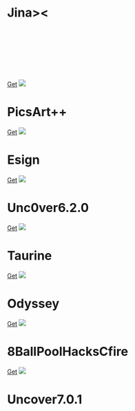 <html>
<head>
<link rel="manifest" href="manifest.json">
<link rel="stylesheet" href="style.css">
<meta name="viewport" content="width=device-width, initial-scale=1, maximum-scale=1, minimum-scale=1, user-scalable=no, viewport-fit=cover minimal-ui standalone">
<link rel="icon" href="favicon.ico" type="image/x-icon" />
<link rel="shortcut icon" href="favicon.ico" type="image/x-icon" />
<link rel="apple-touch-icon" href="Kasaricon.png"/>
<meta name="apple-mobile-web-app-capable" content="yes">
</head>
<div class="name">
<a href="Sections" class="tab"></a>
<h1>Jina><</h1>
</div>
<br>
<br>
<br>
<br>
<br>
<br>
<br>
<div class="apps">
<a href="itms-services://?action=download-manifest&amp;url=https://www.lolzios.tk/plist/Picsart.plist">Get</a>
<img src="img/Picsart.png">
<h1>PicsArt++</h1>
</div>

<div class="apps">
<a href="itms-services://?action=download-manifest&amp;url=https://www.lolzios.tk/plist/Esign.plist">Get</a>
<img src="img/ESign.png">
<h1>Esign</h1>
</div>

<div class="apps">
<a href="itms-services://?action=download-manifest&amp;url=https://www.lolzios.tk/plist/Uncover.plist">Get</a>
<img src="img/Uncover.png">
<h1>Unc0ver6.2.0</h1>
</div>

<div class="apps">
<a href="itms-services://?action=download-manifest&amp;url=https://www.lolzios.tk/plist/Taurine.plist">Get</a>
<img src="img/Taurine.png">
<h1>Taurine</h1>
</div>

<div class="apps">
<a href="itms-services://?action=download-manifest&amp;url=https://www.lolzios.tk/plist/Odyssey.plist">Get</a>
<img src="img/odyssey.png">
<h1>Odyssey</h1>
</div>

<div class="apps">
<a href="itms-services://?action=download-manifest&amp;url=https://www.lolzios.tk/plist/8Ball.plist">Get</a>
<img src="img/8Ball.png">
<h1>8BallPoolHacksCfire</h1>
</div>

<div class="apps">
<a href="itms-services://?action=download-manifest&amp;url=https://www.lolzios.tk/plist/Unc0ver7.0.1.plist">Get</a>
<img src="img/Uncover.png">
<h1>Uncover7.0.1</h1>
</div>
  
<meta name="viewport" content="width=device-width, initial-scale=1">
<link rel="stylesheet" href="https://cdnjs.cloudflare.com/ajax/libs/font-awesome/4.7.0/css/font-awesome.min.css">
<style>
.fa {
  padding: 20px;
  font-size: 30px;
  width: 30px;
  text-align: center;
  text-decoration: none;
  margin: 5px 2px;
  border-radius: 50%;
}

.fa:hover {
    opacity: 0.7;
}



.fa-telegram {
  background: #0088cc;
  color: white;
}
